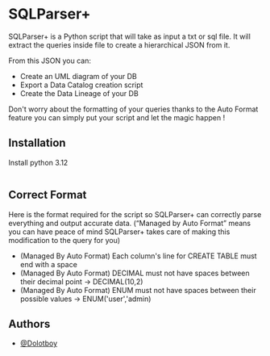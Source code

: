 # SQLParser+

SQLParser+ is a Python script that will take as input a txt or sql file. It will extract the queries inside file to create a hierarchical JSON from it.

From this JSON you can:
- Create an UML diagram of your DB
- Export a Data Catalog creation script
- Create the Data Lineage of your DB

Don't worry about the formatting of your queries thanks to the Auto Format feature you can simply put your script and let the magic happen !


## Installation

Install python 3.12

```bash

```

## Correct Format

Here is the format required for the script so SQLParser+ can correctly parse everything and output accurate data. (“Managed by Auto Format” means you can have peace of mind SQLParser+ takes care of making this modification to the query for you)
- (Managed By Auto Format) Each column's line for CREATE TABLE must end with a space
- (Managed By Auto Format) DECIMAL must not have spaces between their decimal point -> DECIMAL(10,2)
- (Managed By Auto Format) ENUM must not have spaces between their possible values -> ENUM('user','admin)
  
## Authors

- [@Dolotboy](https://www.github.com/dolotboy)

